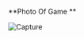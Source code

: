 **Photo Of Game **

![Capture](https://user-images.githubusercontent.com/43557035/141176881-cce2a7d2-9214-4992-856d-52704ee73b4a.PNG)
